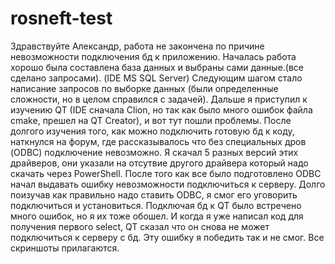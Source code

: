 # rosneft-test
Здравствуйте Александр, работа не закончена по причине невозможности подключения бд к приложению.
Началась работа хорошо была составлена база данных и выбраны сами данные.(все сделано запросами). (IDE MS SQL Server)
Следующим шагом стало написание запросов по выборке данных (были определенные сложности, но в целом справился с задачей).
Дальше я приступил к изучению QT (IDE сначала Clion, но так как было много ошибок файла cmake, прешел на QT Creator), и вот тут пошли проблемы. После долгого изучения того, как можно подключить готовую бд к коду, наткнулся на форум, где рассказывалось что без специальных дров (ODBC) подключение невозможно. Я скачал 5 разных версий этих драйверов, они указали на отсутвие другого драйвера который надо скачать через PowerShell. После того как все было подготовлено ODBC начал выдавать ошибку невозможности подключиться к серверу. Долго поизучав как правильно надо ставить ODBC, я смог его уговорить подключиться и установиться. 
Подключая бд к QT было встречено много ошибок, но я их тоже обошел. И когда я уже написал код для получения первого select, QT сказал что он снова не может подключиться к серверу с бд. Эту ошибку я победить так и не смог. Все скриншоты прилагаются.
